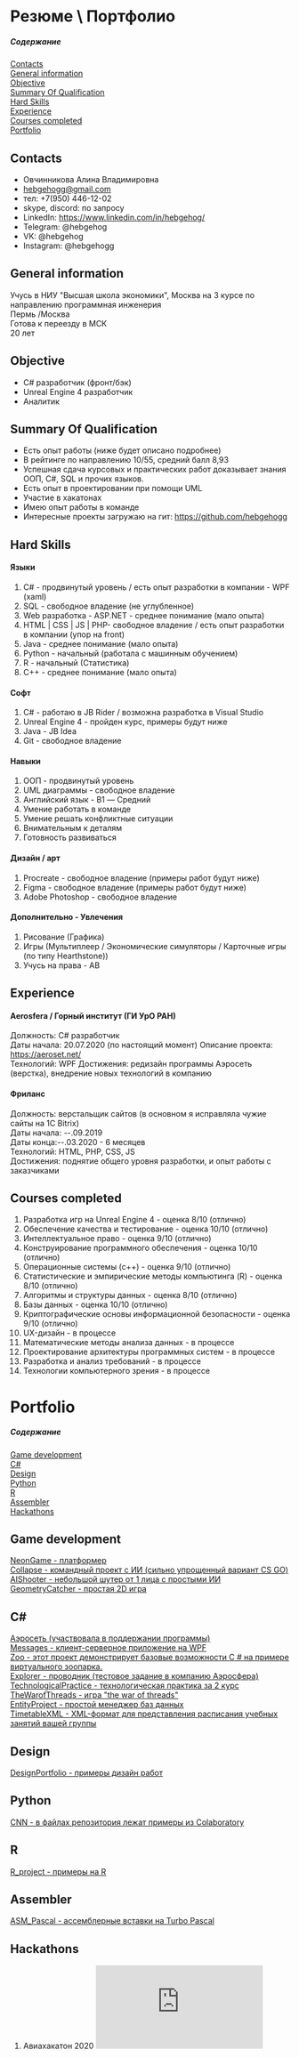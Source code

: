 # Резюме \ Портфолио

##### Содержание 
[Contacts](#Contacts)  
[General information](#General)  
[Objective](#Objective)  
[Summary Of Qualification](#Qualification)  
[Hard Skills](#Skills)  
[Experience](#Experience)  
[Courses completed](#Courses)  
[Portfolio](#Portfolio)  

<a name="Contacts"><h2>Contacts</h2></a>
- Овчинникова Алина Владимировна
- hebgehogg@gmail.com
- тел: +7(950) 446-12-02
- skype, discord: по запросу
- LinkedIn: https://www.linkedin.com/in/hebgehog/
- Telegram: @hebgehog
- VK: @hebgehog
- Instagram: @hebgehogg

<a name="General"><h2>General information</h2></a>
Учусь в НИУ "Высшая школа экономики", Москва на 3 курсе по направлению программная инженерия  
Пермь /Москва  
Готова к переезду в МСК  
20 лет  

<a name="Objective"><h2>Objective</h2></a>
- C# разработчик (фронт/бэк) 
- Unreal Engine 4 разработчик 
- Аналитик

<a name="Qualification"><h2>Summary Of Qualification</h2></a>
* Есть опыт работы (ниже будет описано подробнее)
* В рейтинге по направлению 10/55, средний балл 8,93
* Успешная сдача курсовых и практических работ доказывает знания ООП, С#, SQL и прочих языков.
* Есть опыт в проектировании при помощи UML
* Участие в хакатонах 
* Имею опыт работы в команде
* Интересные проекты загружаю на гит: https://github.com/hebgehogg

<a name="Skills"><h2>Hard Skills</h2></a>
#### Языки
1. С# - продвинутый уровень / есть опыт разработки в компании - WPF (xaml)
2. SQL - свободное владение (не углубленное)
3. Web разработка - ASP.NET - среднее понимание  (мало опыта)
4. HTML | CSS | JS | PHP- свободное владение / есть опыт разработки в компании (упор на front)
5. Java - среднее понимание (мало опыта)
6. Python - начальный (работала с машинным обучением)
7. R - начальный (Статистика)
8. C++ - среднее понимание  (мало опыта)

#### Софт
1. C# - работаю в JB Rider / возможна разработка в Visual Studio  
2. Unreal Engine 4 - пройден курс, примеры будут ниже  
3. Java - JB Idea  
4. Git - свободное владение  

#### Навыки
1. ООП - продвинутый уровень  
2. UML диаграммы - свободное владение   
3. Английский язык - B1 — Средний  
4. Умение работать в команде
5. Умение решать конфликтные ситуации  
6. Внимательным к деталям  
7. Готовность развиваться  

#### Дизайн / арт
1. Procreate -  свободное владение (примеры работ будут ниже)  
2. Figma -  свободное владение (примеры работ будут ниже)  
3. Adobe Photoshop - свободное владение

#### Дополнительно - Увлечения
1. Рисование (Графика)
2. Игры (Мультиплеер / Экономические симуляторы  / Карточные игры (по типу Hearthstone))
2. Учусь на права - AB  

<a name="Experience"><h2>Experience</h2></a>
#### Aerosfera / Горный институт (ГИ УрО РАН)  
Должность: С# разработчик   
Даты начала: 20.07.2020 (по настоящий момент)
Описание проекта: https://aeroset.net/  
Технологий: WPF 
Достижения: редизайн программы Аэросеть (верстка), внедрение новых технологий в компанию   

#### Фриланс
Должность: верстальщик сайтов (в основном я исправляла чужие сайты на 1C Bitrix)   
Даты начала: --.09.2019  
Даты конца:--.03.2020 - 6 месяцев  
Технологий: HTML, PHP, CSS, JS  
Достижения: поднятие общего уровня разработки, и опыт работы с заказчиками  

<a name="Courses"><h2>Courses completed</h2></a>
1. Разработка игр на Unreal Engine 4 - оценка 8/10 (отлично)
2. Обеспечение качества и тестирование - оценка 10/10 (отлично)
3. Интеллектуальное право - оценка 9/10 (отлично)
4. Конструирование программного обеспечения - оценка 10/10 (отлично)
5. Операционные системы (c++) - оценка 9/10 (отлично)
6. Статистические и эмпирические методы компьютинга (R) - оценка 8/10 (отлично)
7. Алгоритмы и структуры данных - оценка 8/10 (отлично)
8. Базы данных - оценка 10/10 (отлично)
9. Криптографические основы информационной безопасности - оценка 9/10 (отлично)  
10. UX-дизайн - в процессе  
11. Математические методы анализа данных - в процессе  
12. Проектирование архитектуры программных систем - в процессе  
13. Разработка и анализ требований - в процессе  
14. Технологии компьютерного зрения - в процессе  

<a name="Portfolio"><h1>Portfolio</h1></a>

##### Содержание 
[Game development](#Game)  
[C#](#C)  
[Design](#Design)  
[Python](#Python)  
[R](#R)  
[Assembler](#Assembler)  
[Hackathons](#Hackathons)

<a name="Game"><h2>Game development</h2></a>
[NeonGame - платформер](https://github.com/hebgehogg/NeonGame)  
[Collapse - командный проект с ИИ (сильно упрощенный вариант CS GO)](https://github.com/hebgehogg/Collapse)  
[AIShooter - небольшой шутер от 1 лица с простыми ИИ](https://github.com/hebgehogg/AIShooter)  
[GeometryCatcher - простая 2D игра](https://github.com/hebgehogg/GeometryCatcher)   

<a name="C"><h2>C#</h2></a>
[Аэросеть (участвовала в поддержании программы)](https://aeroset.net/)  
[Messages - клиент-серверное приложение на WPF](https://github.com/hebgehogg/Messages)   
[Zoo - этот проект демонстрирует базовые возможности C # на примере виртуального зоопарка.](https://github.com/hebgehogg/Zoo)   
[Explorer - проводник (тестовое задание в компанию Аэросфера)](https://github.com/hebgehogg/Explorer)   
[TechnologicalPractice - технологическая практика за 2 курс](https://github.com/hebgehogg/TechnologicalPractice)   
[TheWarofThreads - игра "the war of threads"](https://github.com/hebgehogg/TheWarofThreads)   
[EntityProject - простой менеджер баз данных](https://github.com/hebgehogg/EntityProject)   
[TimetableXML - XML-формат для представления расписания учебных занятий вашей группы](https://github.com/hebgehogg/TimetableXML)   

<a name="Design"><h2>Design</h2></a>
[DesignPortfolio - примеры дизайн работ](https://github.com/hebgehogg/DesignPortfolio)   

<a name="Python"><h2>Python</h2></a>
[CNN - в файлах репозитория лежат примеры из Colaboratory](https://github.com/hebgehogg/CNN)   

<a name="R"><h2>R</h2></a>
[R_project - примеры на R](https://github.com/hebgehogg/R_project)     

<a name="Assembler"><h2>Assembler</h2></a>
[ASM_Pascal - ассемблерные вставки на Turbo Pascal](https://github.com/hebgehogg/ASM_Pascal)   

<a name="Hackathons"><h2>Hackathons</h2></a>
1. Авиахакатон 2020
![Сертификат](https://github.com/hebgehogg/Profile/blob/main/Photos/AviaHackathon.pdf)
